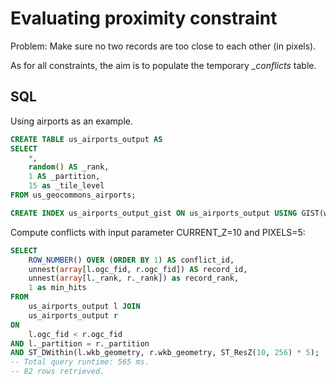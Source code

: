 # Evaluating proximity constraint

Problem: Make sure no two records are too close to each other (in pixels).

As for all constraints, the aim is to populate the temporary *_conflicts* table.

## SQL

Using airports as an example.

```sql
CREATE TABLE us_airports_output AS
SELECT 
	*, 
	random() AS _rank, 
	1 AS _partition,
	15 as _tile_level 
FROM us_geocommons_airports;

CREATE INDEX us_airports_output_gist ON us_airports_output USING GIST(wkb_geometry);
```

Compute conflicts with input parameter CURRENT_Z=10 and PIXELS=5:

```sql
SELECT 
	ROW_NUMBER() OVER (ORDER BY 1) AS conflict_id, 
	unnest(array[l.ogc_fid, r.ogc_fid]) AS record_id, 
	unnest(array[l._rank, r._rank]) as record_rank,
	1 as min_hits
FROM 
	us_airports_output l JOIN
	us_airports_output r
ON 
	l.ogc_fid < r.ogc_fid
AND	l._partition = r._partition
AND ST_DWithin(l.wkb_geometry, r.wkb_geometry, ST_ResZ(10, 256) * 5);
-- Total query runtime: 565 ms.
-- 82 rows retrieved.
```









